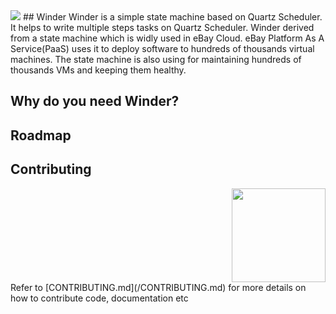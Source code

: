 <img src="https://github.com/eBay/Winder/blob/master/docs/Winder-small.png" />
## Winder
Winder is a simple state machine based on Quartz Scheduler. 
It helps to write multiple steps tasks on Quartz Scheduler.  Winder derived from a state machine which is widly used in eBay Cloud.
eBay Platform As A Service(PaaS) uses it to deploy software to hundreds of thousands virtual machines. 
The state machine is also using for maintaining hundreds of thousands VMs and keeping them healthy.

## Why do you need Winder?


## Roadmap


## Contributing
<div style="text-align:right">
  <img src="https://github.com/eBay/Winder/blob/master/docs/ebaysf-open-x.png" width="150px"/>
</div>
Refer to [CONTRIBUTING.md](/CONTRIBUTING.md) for more details on how to contribute code, documentation etc

